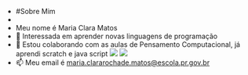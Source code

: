 - #Sobre Mim
- 
- Meu nome é Maria Clara Matos
- 👀 Interessada em aprender novas linguagens de programação
- 💞️ Estou colaborando com as aulas de Pensamento Computacional, já aprendi scratch e java script
![](https://img.shields.io/badge/Scratch-4D97FF?style=for-the-badge&logo=Scratch&logoColor=white)
![](https://img.shields.io/badge/JavaScript-323330?style=for-the-badge&logo=javascript&logoColor=F7DF1E)
- 📫 Meu email é      maria.clararochade.matos@escola.pr.gov.br

<!---
claramatos15/claramatos15 is a ✨ special ✨ repository because its `README.md` (this file) appears on your GitHub profile.
You can click the Preview link to take a look at your changes.
--->
